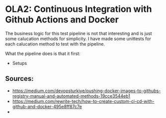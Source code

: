 # OLA2: Continuous Integration with Github Actions and Docker

The business logic for this test pipeline is not that interesting and is just some calucation methods for simplicity. 
I have made some unittests for each calucation method to test with the pipeline. 

What the pipeline does is that it first:
* Setups 

## Sources: 

* https://medium.com/devopsturkiye/pushing-docker-images-to-githubs-registry-manual-and-automated-methods-19cce3544eb1
* https://medium.com/rewrite-tech/how-to-create-custom-ci-cd-with-github-and-docker-495e8ff87c7e
* 